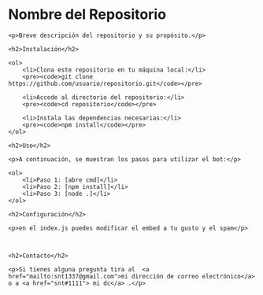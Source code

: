 <!DOCTYPE html>
<html>
<head>
    <meta charset="UTF-8">
    <title>Bot Raid By snt#1111</title>
</head>
<body>
    <h1>Nombre del Repositorio</h1>

    <p>Breve descripción del repositorio y su propósito.</p>

    <h2>Instalación</h2>

    <ol>
        <li>Clona este repositorio en tu máquina local:</li>
        <pre><code>git clone https://github.com/usuario/repositorio.git</code></pre>

        <li>Accede al directorio del repositorio:</li>
        <pre><code>cd repositorio</code></pre>

        <li>Instala las dependencias necesarias:</li>
        <pre><code>npm install</code></pre>
    </ol>

    <h2>Uso</h2>

    <p>A continuación, se muestran los pasos para utilizar el bot:</p>

    <ol>
        <li>Paso 1: [abre cmd]</li>
        <li>Paso 2: [npm install]</li>
        <li>Paso 3: [node .]</li>
    </ol>

    <h2>Configuración</h2>

    <p>en el index.js puedes modificar el embed a tu gusto y el spam</p>

    

    <h2>Contacto</h2>

    <p>Si tienes alguna pregunta tira al  <a href="mailto:snt1337@gmail.com">mi dirección de correo electrónico</a> o a <a href="snt#1111"> mi dc</a> .</p>
</body>
</html>
